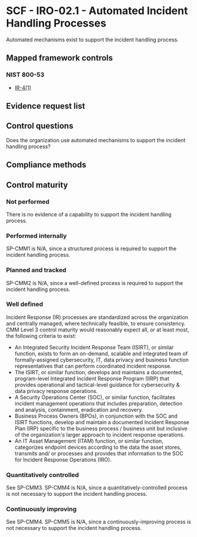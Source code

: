 # SCF - IRO-02.1 - Automated Incident Handling Processes
Automated mechanisms exist to support the incident handling process.
## Mapped framework controls
### NIST 800-53
- [IR-4(1)](../nist80053/ir-4-1.md)

## Evidence request list


## Control questions
Does the organization use automated mechanisms to support the incident handling process?

## Compliance methods


## Control maturity
### Not performed
There is no evidence of a capability to support the incident handling process.

### Performed internally
SP-CMM1 is N/A, since a structured process is required to support the incident handling process.

### Planned and tracked
SP-CMM2 is N/A, since a well-defined process is required to support the incident handling process.

### Well defined
Incident Response (IR) processes are standardized across the organization and centrally managed, where technically feasible, to ensure consistency. CMM Level 3 control maturity would reasonably expect all, or at least most, the following criteria to exist:
- An Integrated Security Incident Response Team (ISIRT), or similar function, exists to form an on-demand, scalable and integrated team of formally-assigned cybersecurity, IT, data privacy and business function representatives that can perform coordinated incident response.
- The ISIRT, or similar function, develops and maintains a documented, program-level Integrated Incident Response Program (IIRP) that provides operational and tactical-level guidance for cybersecurity & data privacy response operations.
- A Security Operations Center (SOC), or similar function, facilitates incident management operations that includes preparation, detection and analysis, containment, eradication and recovery.
- Business Process Owners (BPOs), in conjunction with the SOC and ISIRT functions, develop and maintain a documented Incident Response Plan (IRP) specific to the business process / business unit but inclusive of the organization's larger approach to incident response operations.
- An IT Asset Management (ITAM) function, or similar function, categorizes endpoint devices according to the data the asset stores, transmits and/ or processes and provides that information to the SOC for Incident Response Operations (IRO).

### Quantitatively controlled
See SP-CMM3. SP-CMM4 is N/A, since a quantitatively-controlled process is not necessary to support the incident handling process.

### Continuously improving
See SP-CMM4. SP-CMM5 is N/A, since a continuously-improving process is not necessary to support the incident handling process.
